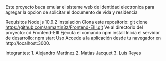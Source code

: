 Este proyecto buca emular el sisteme web de identidad electronica para agregar la opcion de solicitar el documento de vida y residencia

Requisitos
    Node js 10.9.2
Instalación
    Clona este repositorio: git clone https://github.com/anmartin3z/Frontend-EIII.git
    Ve al directorio del proyecto: cd Frontend-EIII
    Ejecuta el comando npm install
    Inicia el servidor de desarrollo: npm start
Uso
    Accede a la aplicación desde tu navegador en http://localhost:3000.

Integrantes:
    1. Alejandro Martínez
    2. Matias Jacquet
    3. Luis Reyes


